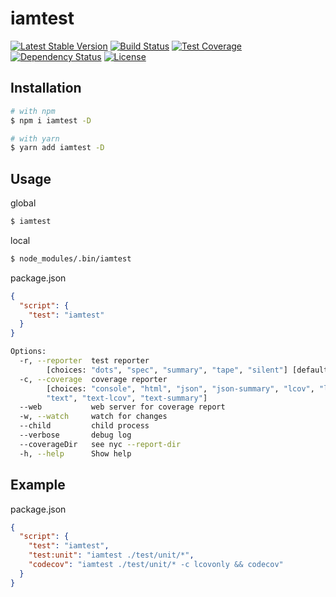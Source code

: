 # iamtest
[![Latest Stable Version](https://img.shields.io/npm/v/iamtest.svg)](https://www.npmjs.com/package/iamtest)
[![Build Status](https://img.shields.io/travis/amokrushin/iamtest/master.svg)](https://travis-ci.org/amokrushin/iamtest)
[![Test Coverage](https://img.shields.io/codecov/c/github/amokrushin/iamtest/master.svg)](https://codecov.io/github/amokrushin/iamtest?branch=master)
[![Dependency Status](https://img.shields.io/david/amokrushin/iamtest.svg)](https://david-dm.org/amokrushin/iamtest)
[![License](https://img.shields.io/npm/l/iamtest.svg)](https://raw.githubusercontent.com/amokrushin/iamtest/master/LICENSE.txt)

## Installation
```bash
# with npm
$ npm i iamtest -D

# with yarn
$ yarn add iamtest -D
```

## Usage

global
```bash
$ iamtest
```
local
```bash
$ node_modules/.bin/iamtest
```
package.json
```json
{
  "script": {
    "test": "iamtest"
  }
}
```

```bash
Options:
  -r, --reporter  test reporter
        [choices: "dots", "spec", "summary", "tape", "silent"] [default: "dots"]
  -c, --coverage  coverage reporter
        [choices: "console", "html", "json", "json-summary", "lcov", "lcovonly",
        "text", "text-lcov", "text-summary"]
  --web           web server for coverage report                        [number]
  -w, --watch     watch for changes                                    [boolean]
  --child         child process                                        [boolean]
  --verbose       debug log                                            [boolean]
  --coverageDir   see nyc --report-dir                                  [string]
  -h, --help      Show help                                            [boolean]
```

## Example
package.json
```json
{
  "script": {
    "test": "iamtest",
    "test:unit": "iamtest ./test/unit/*",
    "codecov": "iamtest ./test/unit/* -c lcovonly && codecov"
  }
}
```
